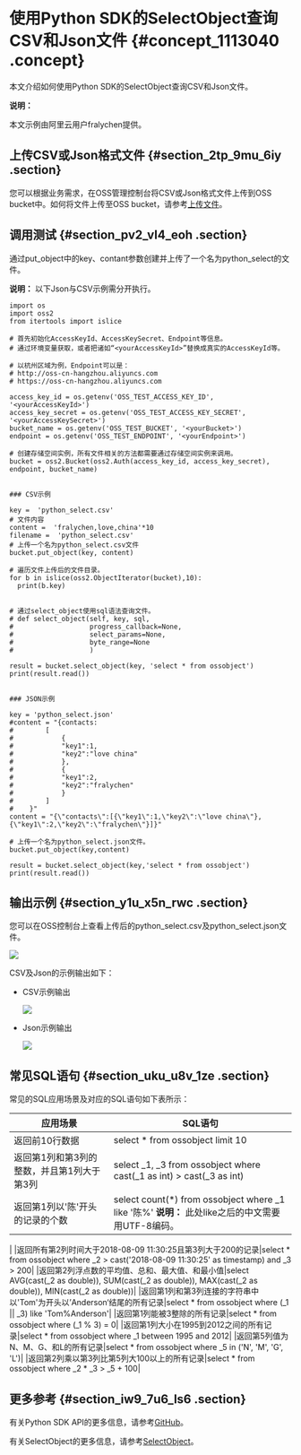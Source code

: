 # 使用Python SDK的SelectObject查询CSV和Json文件 {#concept_1113040 .concept}

本文介绍如何使用Python SDK的SelectObject查询CSV和Json文件。

**说明：** 

本文示例由阿里云用户fralychen提供。

## 上传CSV或Json格式文件 {#section_2tp_9mu_6iy .section}

您可以根据业务需求，在OSS管理控制台将CSV或Json格式文件上传到OSS bucket中。如何将文件上传至OSS bucket，请参考[上传文件](../../../../cn.zh-CN/控制台用户指南/上传、下载和管理文件/上传文件.md#)。

## 调用测试 {#section_pv2_vl4_eoh .section}

通过put\_object中的key、contant参数创建并上传了一个名为python\_select的文件。

**说明：** 以下Json与CSV示例需分开执行。

``` {#codeblock_a7x_se8_mup}
import os
import oss2
from itertools import islice

# 首先初始化AccessKeyId、AccessKeySecret、Endpoint等信息。
# 通过环境变量获取，或者把诸如“<yourAccessKeyId>”替换成真实的AccessKeyId等。

# 以杭州区域为例，Endpoint可以是：
# http://oss-cn-hangzhou.aliyuncs.com
# https://oss-cn-hangzhou.aliyuncs.com

access_key_id = os.getenv('OSS_TEST_ACCESS_KEY_ID', '<yourAccessKeyId>')
access_key_secret = os.getenv('OSS_TEST_ACCESS_KEY_SECRET', '<yourAccessKeySecret>')
bucket_name = os.getenv('OSS_TEST_BUCKET', '<yourBucket>')
endpoint = os.getenv('OSS_TEST_ENDPOINT', '<yourEndpoint>')

# 创建存储空间实例，所有文件相关的方法都需要通过存储空间实例来调用。
bucket = oss2.Bucket(oss2.Auth(access_key_id, access_key_secret), endpoint, bucket_name)


### CSV示例

key =  'python_select.csv'
# 文件内容
content =  'fralychen,love,china'*10
filename =  'python_select.csv'
# 上传一个名为python_select.csv文件
bucket.put_object(key, content)

# 遍历文件上传后的文件目录。
for b in islice(oss2.ObjectIterator(bucket),10):
  print(b.key)


# 通过select_object使用sql语法查询文件。
# def select_object(self, key, sql,
#                   progress_callback=None,
#                   select_params=None,
#                   byte_range=None
#                   )

result = bucket.select_object(key, 'select * from ossobject')
print(result.read())


### JSON示例

key = 'python_select.json'
#content = "{contacts:
#        [
#            {
#            "key1":1,
#            "key2":"love china"
#            },
#            {
#            "key1":2,
#            "key2":"fralychen"
#            }
#        ]
#    }"
content = "{\"contacts\":[{\"key1\":1,\"key2\":\"love china\"},{\"key1\":2,\"key2\":\"fralychen\"}]}"

# 上传一个名为python_select.json文件。
bucket.put_object(key,content)

result = bucket.select_object(key,'select * from ossobject')
print(result.read())
```

## 输出示例 {#section_y1u_x5n_rwc .section}

您可以在OSS控制台上查看上传后的python\_select.csv及python\_select.json文件。

![](http://static-aliyun-doc.oss-cn-hangzhou.aliyuncs.com/assets/img/895636/156289751651302_zh-CN.png)

CSV及Json的示例输出如下：

-   CSV示例输出

    ![](http://static-aliyun-doc.oss-cn-hangzhou.aliyuncs.com/assets/img/895636/156289751651303_zh-CN.png)

-   Json示例输出

    ![](http://static-aliyun-doc.oss-cn-hangzhou.aliyuncs.com/assets/img/895636/156289751651305_zh-CN.png)


## 常见SQL语句 {#section_uku_u8v_1ze .section}

常见的SQL应用场景及对应的SQL语句如下表所示：

|应用场景|SQL语句|
|----|-----|
|返回前10行数据|select \* from ossobject limit 10|
|返回第1列和第3列的整数，并且第1列大于第3列|select \_1, \_3 from ossobject where cast\(\_1 as int\) \> cast\(\_3 as int\)|
|返回第1列以'陈'开头的记录的个数|select count\(\*\) from ossobject where \_1 like '陈%' **说明：** 此处like之后的中文需要用UTF-8编码。

 |
|返回所有第2列时间大于2018-08-09 11:30:25且第3列大于200的记录|select \* from ossobject where \_2 \> cast\('2018-08-09 11:30:25' as timestamp\) and \_3 \> 200|
|返回第2列浮点数的平均值、总和、最大值、和最小值|select AVG\(cast\(\_2 as double\)\), SUM\(cast\(\_2 as double\)\), MAX\(cast\(\_2 as double\)\), MIN\(cast\(\_2 as double\)\)|
|返回第1列和第3列连接的字符串中以'Tom'为开头以’Anderson‘结尾的所有记录|select \* from ossobject where \(\_1 || \_3\) like 'Tom%Anderson'|
|返回第1列能被3整除的所有记录|select \* from ossobject where \(\_1 % 3\) = 0|
|返回第1列大小在1995到2012之间的所有记录|select \* from ossobject where \_1 between 1995 and 2012|
|返回第5列值为N、M、G、和L的所有记录|select \* from ossobject where \_5 in \('N', 'M', 'G', 'L'\)|
|返回第2列乘以第3列比第5列大100以上的所有记录|select \* from ossobject where \_2 \* \_3 \> \_5 + 100|

## 更多参考 {#section_iw9_7u6_ls6 .section}

有关Python SDK API的更多信息，请参考[GitHub](https://github.com/aliyun/aliyun-oss-python-sdk/blob/master/oss2/api.py)。

有关SelectObject的更多信息，请参考[SelectObject](../../../../cn.zh-CN/开发指南/管理文件/SelectObject.md#)。

